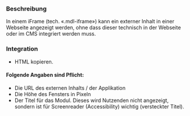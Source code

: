 ### Beschreibung
In einem iFrame (tech. «.mdl-iframe») kann ein externer Inhalt in einer Webseite angezeigt werden, ohne dass dieser technisch in der Webseite oder im CMS integriert werden muss.
 
 
### Integration
* HTML kopieren.
 
#### Folgende Angaben sind Pflicht:
* Die URL des externen Inhalts / der Applikation <br>
* Die Höhe des Fensters in Pixeln
* Der Titel für das Modul. Dieses wird Nutzenden nicht angezeigt, sondern ist für Screenreader (Accessibility) wichtig (versteckter Titel).
 
 

